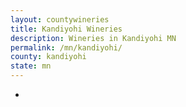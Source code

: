 ```yaml
---
layout: countywineries
title: Kandiyohi Wineries
description: Wineries in Kandiyohi MN
permalink: /mn/kandiyohi/
county: kandiyohi
state: mn
---
```

-
